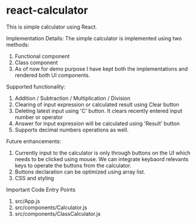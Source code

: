 # react-calculator

This is simple calculator using React.

Implementation Details:
The simple calculator is implemented using two methods:
1. Functional component
2. Class component
3. As of now for demo purpose I have kept both the implementations and rendered both UI components.

Supported functionality:
1. Addition / Subtraction / Multiplication / Division
2. Clearing of input expression or calculated result using Clear button
3. Deleting latest input using 'C' button. It clears recently entered input number or operator
4. Answer for input expression will be calculated using 'Result' button
5. Supports decimal numbers operations as well.

Future enhancements:
1. Currently input to the calculator is only through buttons on the UI which needs to be clicked using mouse. We can integrate keybaord relevants keys to operate the buttons from the calculator.
2. Buttons declaration can be optimized using array list.
3. CSS and styling

Important Code Entry Points
1. src/App.js
2. src/components/Calculator.js
3. src/components/ClassCalculator.js
 
